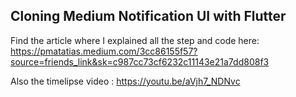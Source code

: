 ## Cloning  Medium Notification UI with Flutter

Find the article where I explained all the step and code here:  https://pmatatias.medium.com/3cc86155f57?source=friends_link&sk=c987cc73cf6232c11143e21a7dd808f3

Also the timelipse video : https://youtu.be/aVjh7_NDNvc

